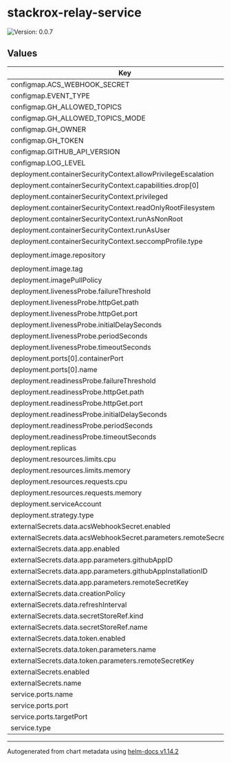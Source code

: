 # stackrox-relay-service

![Version: 0.0.7](https://img.shields.io/badge/Version-0.0.7-informational?style=flat-square)

## Values

| Key | Type | Default | Description |
|-----|------|---------|-------------|
| configmap.ACS_WEBHOOK_SECRET | string | `""` |  |
| configmap.EVENT_TYPE | string | `"stackrox_copa"` |  |
| configmap.GH_ALLOWED_TOPICS | string | `"stackrox-copa"` |  |
| configmap.GH_ALLOWED_TOPICS_MODE | string | `"any"` |  |
| configmap.GH_OWNER | string | `"forma22-agency"` |  |
| configmap.GH_TOKEN | string | `""` |  |
| configmap.GITHUB_API_VERSION | string | `"2022-11-28"` |  |
| configmap.LOG_LEVEL | string | `"DEBUG"` |  |
| deployment.containerSecurityContext.allowPrivilegeEscalation | bool | `false` |  |
| deployment.containerSecurityContext.capabilities.drop[0] | string | `"ALL"` |  |
| deployment.containerSecurityContext.privileged | bool | `false` |  |
| deployment.containerSecurityContext.readOnlyRootFilesystem | bool | `true` |  |
| deployment.containerSecurityContext.runAsNonRoot | bool | `true` |  |
| deployment.containerSecurityContext.runAsUser | int | `1001` |  |
| deployment.containerSecurityContext.seccompProfile.type | string | `"RuntimeDefault"` |  |
| deployment.image.repository | string | `"ghcr.io/forma22-agency/stackrox-relay-service"` |  |
| deployment.image.tag | string | `"c666371b7a6ebba7ec87bcc715c1ed171108aeb0"` |  |
| deployment.imagePullPolicy | string | `"Always"` |  |
| deployment.livenessProbe.failureThreshold | int | `3` |  |
| deployment.livenessProbe.httpGet.path | string | `"/healthz"` |  |
| deployment.livenessProbe.httpGet.port | int | `8080` |  |
| deployment.livenessProbe.initialDelaySeconds | int | `10` |  |
| deployment.livenessProbe.periodSeconds | int | `15` |  |
| deployment.livenessProbe.timeoutSeconds | int | `5` |  |
| deployment.ports[0].containerPort | int | `8080` |  |
| deployment.ports[0].name | string | `"http"` |  |
| deployment.readinessProbe.failureThreshold | int | `3` |  |
| deployment.readinessProbe.httpGet.path | string | `"/healthz"` |  |
| deployment.readinessProbe.httpGet.port | int | `8080` |  |
| deployment.readinessProbe.initialDelaySeconds | int | `3` |  |
| deployment.readinessProbe.periodSeconds | int | `10` |  |
| deployment.readinessProbe.timeoutSeconds | int | `5` |  |
| deployment.replicas | int | `1` |  |
| deployment.resources.limits.cpu | string | `"100m"` |  |
| deployment.resources.limits.memory | string | `"100Mi"` |  |
| deployment.resources.requests.cpu | string | `"100m"` |  |
| deployment.resources.requests.memory | string | `"100Mi"` |  |
| deployment.serviceAccount | string | `"stackrox-relay"` |  |
| deployment.strategy.type | string | `"RollingUpdate"` |  |
| externalSecrets.data.acsWebhookSecret.enabled | bool | `false` |  |
| externalSecrets.data.acsWebhookSecret.parameters.remoteSecretKey | string | `"stackrox-relay-acs-webhook-secret"` |  |
| externalSecrets.data.app.enabled | bool | `false` |  |
| externalSecrets.data.app.parameters.githubAppID | int | `1234567890` |  |
| externalSecrets.data.app.parameters.githubAppInstallationID | int | `1234567890` |  |
| externalSecrets.data.app.parameters.remoteSecretKey | string | `"stackrox-relay-gh-app-pk"` |  |
| externalSecrets.data.creationPolicy | string | `"Owner"` |  |
| externalSecrets.data.refreshInterval | string | `"1h"` |  |
| externalSecrets.data.secretStoreRef.kind | string | `"ClusterSecretStore"` |  |
| externalSecrets.data.secretStoreRef.name | string | `"storage"` |  |
| externalSecrets.data.token.enabled | bool | `false` |  |
| externalSecrets.data.token.parameters.name | string | `"stackrox-relay-gh-token"` |  |
| externalSecrets.data.token.parameters.remoteSecretKey | string | `"stackrox-relay-gh-token"` |  |
| externalSecrets.enabled | bool | `false` |  |
| externalSecrets.name | string | `"stackrox-relay-service-secrets"` |  |
| service.ports.name | string | `"http"` |  |
| service.ports.port | int | `80` |  |
| service.ports.targetPort | int | `8080` |  |
| service.type | string | `"ClusterIP"` |  |

----------------------------------------------
Autogenerated from chart metadata using [helm-docs v1.14.2](https://github.com/norwoodj/helm-docs/releases/v1.14.2)
